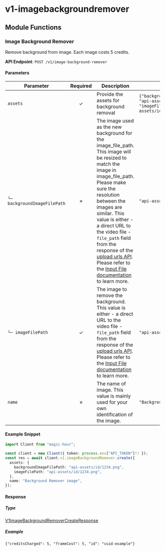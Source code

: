 # v1-imagebackgroundremover

## Module Functions
### Image Background Remover <a name="create"></a>

Remove background from image. Each image costs 5 credits.

**API Endpoint**: `POST /v1/image-background-remover`

#### Parameters

| Parameter | Required | Description | Example |
|-----------|:--------:|-------------|--------|
| `assets` | ✓ | Provide the assets for background removal | `{"backgroundImageFilePath": "api-assets/id/1234.png", "imageFilePath": "api-assets/id/1234.png"}` |
| `└─ backgroundImageFilePath` | ✗ | The image used as the new background for the image_file_path. This image will be resized to match the image in image_file_path. Please make sure the resolution between the images are similar.  This value is either - a direct URL to the video file - `file_path` field from the response of the [upload urls API](https://docs.magichour.ai/api-reference/files/generate-asset-upload-urls).  Please refer to the [Input File documentation](https://docs.magichour.ai/api-reference/files/generate-asset-upload-urls#input-file) to learn more.  | `"api-assets/id/1234.png"` |
| `└─ imageFilePath` | ✓ | The image to remove the background. This value is either - a direct URL to the video file - `file_path` field from the response of the [upload urls API](https://docs.magichour.ai/api-reference/files/generate-asset-upload-urls).  Please refer to the [Input File documentation](https://docs.magichour.ai/api-reference/files/generate-asset-upload-urls#input-file) to learn more.  | `"api-assets/id/1234.png"` |
| `name` | ✗ | The name of image. This value is mainly used for your own identification of the image. | `"Background Remover image"` |

#### Example Snippet

```typescript
import Client from "magic-hour";

const client = new Client({ token: process.env["API_TOKEN"]!! });
const res = await client.v1.imageBackgroundRemover.create({
  assets: {
    backgroundImageFilePath: "api-assets/id/1234.png",
    imageFilePath: "api-assets/id/1234.png",
  },
  name: "Background Remover image",
});

```

#### Response

##### Type
[V1ImageBackgroundRemoverCreateResponse](/src/types/v1-image-background-remover-create-response.ts)

##### Example
`{"creditsCharged": 5, "frameCost": 5, "id": "cuid-example"}`

